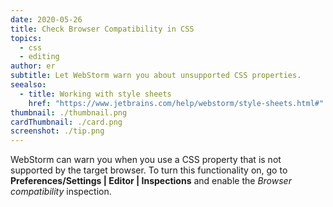 ```yaml
---
date: 2020-05-26
title: Check Browser Compatibility in CSS
topics:
  - css
  - editing
author: er
subtitle: Let WebStorm warn you about unsupported CSS properties.
seealso:
  - title: Working with style sheets
    href: "https://www.jetbrains.com/help/webstorm/style-sheets.html#"
thumbnail: ./thumbnail.png
cardThumbnail: ./card.png
screenshot: ./tip.png
---
```


WebStorm can warn you when you use a CSS property that is not supported by the target browser. To turn this functionality on, go to **Preferences/Settings | Editor | Inspections** and enable the _Browser compatibility_ inspection.
